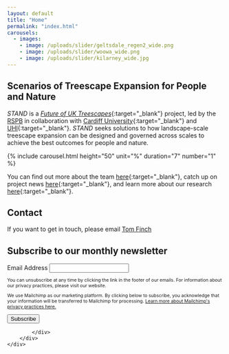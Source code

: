 ```yaml
---
layout: default
title: "Home"
permalink: "index.html"
carousels:
  - images: 
    - image: /uploads/slider/geltsdale_regen2_wide.png
    - image: /uploads/slider/woowa_wide.png
    - image: /uploads/slider/kilarney_wide.jpg
---
```



## Scenarios of Treescape Expansion for People and Nature
*STAND* is a [*Future of UK Treescapes*](https://www.uktreescapes.org/){:target="_blank"} project, led by the [RSPB](https://www.rspb.org.uk/our-work/conservation/centre-for-conservation-science/) in collaboration with [Cardiff University](https://www.cardiff.ac.uk/social-sciences){:target="_blank"} and [UHI](https://www.inverness.uhi.ac.uk/research/forestry-and-conservation-group/){:target="_blank"}. *STAND* seeks solutions to how landscape-scale treescape expansion can be designed and governed across scales to achieve the best outcomes for people and nature. 
 
 {% include carousel.html height="50" unit="%" duration="7" number="1" %}

You can find out more about the team [here](https://stand-treescapes.github.io/people/){:target="_blank"}, catch up on project news [here](https://stand-treescapes.github.io/news/){:target="_blank"}, and learn more about our research [here](https://stand-treescapes.github.io/research/){:target="_blank"}. 

## Contact
If you want to get in touch, please email [Tom Finch](mailto:tom.finch@rspb.org.uk)

<!-- Begin Mailchimp Signup Form -->
<div id="mc_embed_signup">
    <form action="https://github.us10.list-manage.com/subscribe/post?u=0eb58357dda98df7c3c199f7a&amp;id=aa38a70a44&amp;v_id=5024&amp;f_id=00e329e2f0" method="post" id="mc-embedded-subscribe-form" name="mc-embedded-subscribe-form" class="validate" target="_self">
        <div id="mc_embed_signup_scroll">
        <h2>Subscribe to our monthly newsletter</h2>
<div class="mc-field-group">
	<label for="mce-EMAIL">Email Address</label>
	<input type="email" value="" name="EMAIL" class="required email" id="mce-EMAIL" required>
	<span id="mce-EMAIL-HELPERTEXT" class="helper_text"></span>
</div>
<div id="mergeRow-gdpr" class="mergeRow gdpr-mergeRow content__gdprBlock mc-field-group">
    <div class="content__gdpr">
        <p style="font-size:75%;">You can unsubscribe at any time by clicking the link in the footer of our emails. For information about our privacy practices, please visit our website.</p>
    </div>
    <div class="content__gdprLegal">
        <p style="font-size:75%;">We use Mailchimp as our marketing platform. By clicking below to subscribe, you acknowledge that your information will be transferred to Mailchimp for processing. <a href="https://mailchimp.com/legal/terms" target="_blank">Learn more about Mailchimp's privacy practices here.</a></p>
    </div>
</div>
	<div id="mce-responses" class="clear foot">
		<div class="response" id="mce-error-response" style="display:none"></div>
		<div class="response" id="mce-success-response" style="display:none"></div>
	</div>    <!-- real people should not fill this in and expect good things - do not remove this or risk form bot signups-->
    <div style="position: absolute; left: -5000px;" aria-hidden="true"><input type="text" name="b_0eb58357dda98df7c3c199f7a_aa38a70a44" tabindex="-1" value=""></div>
        <div class="optionalParent">
            <div class="clear foot">
                <input type="submit" value="Subscribe" name="subscribe" id="mc-embedded-subscribe" class="button">
              
            </div>
        </div>
    </div>
</form>
</div>

<!--End mc_embed_signup-->
